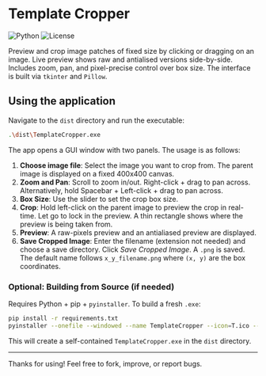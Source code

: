# Template Cropper

![Python](https://img.shields.io/badge/Python-3.10-blue)
![License](https://img.shields.io/badge/license-MIT-green)

Preview and crop image patches of fixed size by clicking or dragging on an image. Live preview shows raw and antialised versions side-by-side. Includes zoom, pan, and pixel-precise control over box size. The interface is built via `tkinter` and `Pillow`.

## Using the application
Navigate to the `dist` directory and run the executable:
```sh
.\dist\TemplateCropper.exe
```
The app opens a GUI window with two panels. The usage is as follows:
1. **Choose image file**: Select the image you want to crop from. The parent image is displayed on a fixed 400x400 canvas.
2. **Zoom and Pan**: Scroll to zoom in/out. Right-click + drag to pan across. Alternatively, hold Spacebar + Left-click + drag to pan across.
3. **Box Size**: Use the slider to set the crop box size.
4. **Crop**: Hold left-click on the parent image to preview the crop in real-time. Let go to lock in the preview. A thin rectangle shows where the preview is being taken from.
5. **Preview**: A raw-pixels preview and an antialiased preview are displayed.
6. **Save Cropped Image**: Enter the filename (extension not needed) and choose a save directory. Click *Save Cropped Image*. A `.png` is saved. The default name follows `x_y_filename.png` where `(x, y)` are the box coordinates.

### Optional: Building from Source (if needed)
Requires Python + pip + `pyinstaller`. To build a fresh `.exe`:
```sh
pip install -r requirements.txt
pyinstaller --onefile --windowed --name TemplateCropper --icon=T.ico --add-data "T.ico;." template_cropper.py
```
This will create a self-contained `TemplateCropper.exe` in the `dist` directory.

---
Thanks for using! Feel free to fork, improve, or report bugs.